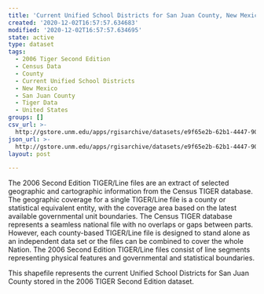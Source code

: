 ```yaml
---
title: 'Current Unified School Districts for San Juan County, New Mexico, 2006se TIGER'
created: '2020-12-02T16:57:57.634683'
modified: '2020-12-02T16:57:57.634695'
state: active
type: dataset
tags:
  - 2006 Tiger Second Edition
  - Census Data
  - County
  - Current Unified School Districts
  - New Mexico
  - San Juan County
  - Tiger Data
  - United States
groups: []
csv_url: >-
  http://gstore.unm.edu/apps/rgisarchive/datasets/e9f65e2b-62b1-4447-908b-f48dff36a09c/tgr2006se_sanj_sdunicu.derived.csv
json_url: >-
  http://gstore.unm.edu/apps/rgisarchive/datasets/e9f65e2b-62b1-4447-908b-f48dff36a09c/tgr2006se_sanj_sdunicu.derived.json
layout: post

---
```

The 2006 Second Edition TIGER/Line files are an extract of selected geographic and cartographic information from the Census TIGER database.  The geographic coverage for a single TIGER/Line file is a county or statistical equivalent entity, with the coverage area based on the latest available governmental unit boundaries. The Census TIGER database represents a seamless national file with no overlaps or gaps between parts.  However, each county-based TIGER/Line file is designed to stand alone as an independent data set or the files can be combined to cover the whole Nation.  The 2006 Second Edition  TIGER/Line files consist of line segments representing physical features and governmental and statistical boundaries.  

This shapefile represents the current Unified School Districts for San Juan County stored in the 2006 TIGER Second Edition dataset.
